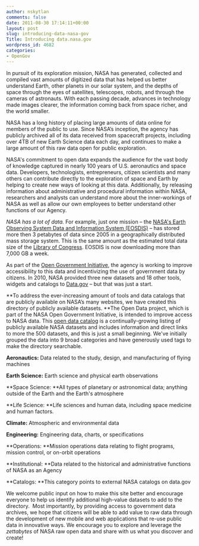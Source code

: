 ```yaml
---
author: nskytlan
comments: false
date: 2011-08-30 17:14:11+00:00
layout: post
slug: introducing-data-nasa-gov
Title: Introducing data.nasa.gov
wordpress_id: 4682
categories:
- OpenGov
---
```


In pursuit of its exploration mission, NASA has generated, collected and compiled vast amounts of digitized data that has helped us better understand Earth, other planets in our solar system, and the depths of space through the eyes of satellites, telescopes, robots, and through the cameras of astronauts. With each passing decade, advances in technology made images clearer, the information coming back from space richer, and the world smaller.

NASA has a long history of placing large amounts of data online for members of the public to use. Since NASA’s inception, the agency has publicly archived all of its data received from spacecraft projects, including over 4TB of new Earth Science data each day, and continues to make a large amount of this raw data open for public exploration.

NASA's commitment to open data expands the audience for the vast body of knowledge captured in nearly 100 years of U.S. aeronautics and space data. Developers, technologists, entrepreneurs, citizen scientists and many others can contribute directly to the exploration of space and Earth by helping to create new ways of looking at this data. Additionally, by releasing information about administrative and procedural information within NASA, researchers and analysts can understand more about the inner-workings of NASA as well as allow our own employees to better understand other functions of our Agency.

_NASA has a lot of data._ For example, just one mission – the [NASA's Earth Observing System Data and Information System (EOSDIS)](http://data.nasa.gov/earth-observing-system-data-and-information-system-eosdis/) – has stored more then 3 petabytes of data since 2005 in a geographically distributed mass storage system. This is the same amount as the estimated total data size of the [Library of Congress](http://www.loc.gov/index.html). EOSDIS is now downloading more than 7,000 GB a week.

As part of the [Open Government Initiative](http://www.nasa.gov/open), the agency is working to improve accessibility to this data and incentivizing the use of government data by citizens. In 2010, NASA provided three new datasets and 18 other tools, widgets and catalogs to [Data.gov](http://www.data.gov) – but that was just a start.

**To address the ever-increasing amount of tools and data catalogs that are publicly available on NASA’s many websites, we have created this directory of publicly available datasets. **The Open Data project, which is part of the NASA Open Government Initiative, is intended to improve access to NASA data. This [open data catalog](http://data.nasa.gov) is a continually-growing listing of publicly available NASA datasets and includes information and direct links to more the 500 datasets, and this is just a small beginning. We've initially grouped the data into 9 broad categories and have generously used tags to make the directory searchable.


**Aeronautics:** Data related to the study, design, and manufacturing of flying machines




**Earth Science:** Earth science and physical earth observations




**Space Science: **All types of planetary or astronomical data; anything outside of the Earth and the Earth's atmosphere




**Life Science: **Life sciences and human data, including space medicine and human factors.




**Climate:** Atmospheric and environmental data




**Engineering:** Engineering data, charts, or specifications




**Operations: **Mission operations data relating to flight programs, mission control, or on-orbit operations




**Institutional: **Data related to the historical and administrative functions of NASA as an Agency




**Catalogs: **This category points to external NASA catalogs on data.gov


We welcome public input on how to make this site better and encourage everyone to help us identify additional high-value datasets to add to the directory.  Most importantly, by providing access to government data archives, we hope that citizens will be able to add value to raw data through the development of new mobile and web applications that re-use public data in innovative ways. We encourage you to explore and leverage the _zettabytes_ of NASA raw open data and share with us what you discover and create!
